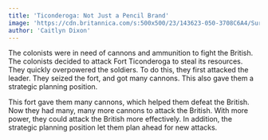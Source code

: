 ```yaml
---
title: 'Ticonderoga: Not Just a Pencil Brand'
image: 'https://cdn.britannica.com/s:500x500/23/143623-050-3708C6A4/Surrender-of-Lord-Cornwallis-canvas-John-Laurens-1820.jpg'
author: 'Caitlyn Dixon'
---
```

The colonists were in need of cannons and ammunition to fight the British. The colonists decided to attack Fort Ticonderoga to steal its resources. They quickly overpowered the soldiers. To do this, they first attacked the leader. They seized the fort, and got many cannons. This also gave them a strategic planning position.

This fort gave them many cannons, which helped them defeat the British. Now they had many, many more cannons to attack the British. With more power, they could attack the British more effectively. In addition, the strategic planning position let them plan ahead for new attacks.

